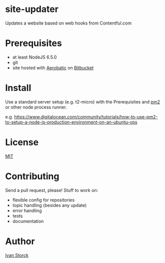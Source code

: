# site-updater
Updates a website based on web hooks from Contentful.com

# Prerequisites

- at least NodeJS 6.5.0
- git
- site hosted with [Aerobatic](https://www.aerobatic.com) on [Bitbucket](http://www.bitbucket.org)

# Install

Use a standard server setup (e.g. t2-micro) with the Prerequisites and [pm2](https://github.com/Unitech/pm2) or other node process runner.

e.g. https://www.digitalocean.com/community/tutorials/how-to-use-pm2-to-setup-a-node-js-production-environment-on-an-ubuntu-vps

# License

[MIT](https://opensource.org/licenses/MIT)

# Contributing

Send a pull request, please! Stuff to work on:
- flexible config for repositories
- topic handling (besides any update)
- error handling
- tests
- documentation

# Author

[Ivan Storck](http://ivanstorck.com)
